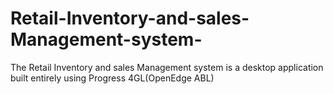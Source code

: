 # Retail-Inventory-and-sales-Management-system-
The Retail Inventory and sales Management system is a desktop application built entirely  using Progress 4GL(OpenEdge ABL)
